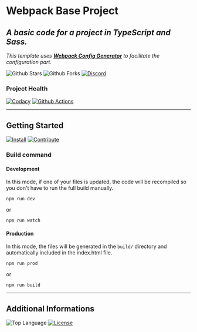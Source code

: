 # Webpack Base Project

## *A basic code for a project in TypeScript and Sass.*

*This template uses **[Webpack Config Generator](https://github.com/MorganCaron/webpack-config-generator)** to facilitate the configuration part.*

![Github Stars](https://img.shields.io/github/stars/MorganCaron/webpack-base-project?style=for-the-badge)
![Github Forks](https://img.shields.io/github/forks/MorganCaron/webpack-base-project?style=for-the-badge)
[![Discord](https://img.shields.io/discord/268838260153909249?label=Chat&logo=Discord&style=for-the-badge)](https://discord.gg/mxZvun4)

### Project Health
[![Codacy](https://img.shields.io/codacy/grade/d5b23e1df419455dbf66baee6b9a355d?logo=Codacy&style=for-the-badge)](https://www.codacy.com/manual/MorganCaron/webpack-base-project)
[![Github Actions](https://img.shields.io/github/workflow/status/MorganCaron/webpack-base-project/NodeJS%20Deployment?logo=Github&style=for-the-badge)](https://github.com/MorganCaron/webpack-base-project/actions?query=workflow%3A%22NodeJS+Deployment%22)

---

## Getting Started
[![Install](https://img.shields.io/badge/-Install-blue?style=for-the-badge)](INSTALL.md)
[![Contribute](https://img.shields.io/badge/-Contribute-blue?style=for-the-badge)](CONTRIBUTING.md)

### Build command

#### Development
In this mode, if one of your files is updated, the code will be recompiled so you don't have to run the full build manually.
```console
npm run dev
```
or
```console
npm run watch
```

#### Production
In this mode, the files will be generated in the `build/` directory and automatically included in the index.html file.
```console
npm run prod
```
or
```console
npm run build
```

---

## Additional Informations
![Top Language](https://img.shields.io/github/languages/top/MorganCaron/webpack-base-project?style=for-the-badge)
[![License](https://img.shields.io/github/license/MorganCaron/webpack-base-project?style=for-the-badge)](https://github.com/MorganCaron/webpack-base-project/blob/master/LICENSE)
